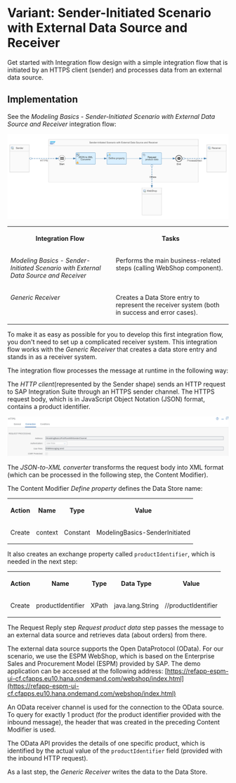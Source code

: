 <!-- loio36a61b5938b241baafef4bad3e81adbf -->

# Variant: Sender-Initiated Scenario with External Data Source and Receiver

Get started with Integration flow design with a simple integration flow that is initiated by an HTTPS client \(sender\) and processes data from an external data source.



<a name="loio36a61b5938b241baafef4bad3e81adbf__section_mrt_xgz_rmb"/>

## Implementation

See the *Modeling Basics - Sender-Initiated Scenario with External Data Source and Receiver* integration flow:

![](images/Learn_the_Basics_Variant_Sender-Initiated_with_External_Source_faac18b.png)


<table>
<tr>
<th valign="top">

Integration Flow



</th>
<th valign="top">

Tasks



</th>
</tr>
<tr>
<td valign="top">

*Modeling Basics - Sender-Initiated Scenario with External Data Source and Receiver*



</td>
<td valign="top">

Performs the main business-related steps \(calling WebShop component\).



</td>
</tr>
<tr>
<td valign="top">

*Generic Receiver*



</td>
<td valign="top">

Creates a Data Store entry to represent the receiver system \(both in success and error cases\).



</td>
</tr>
</table>

To make it as easy as possible for you to develop this first integration flow, you don't need to set up a complicated receiver system. This integration flow works with the *Generic Receiver* that creates a data store entry and stands in as a receiver system.

The integration flow processes the message at runtime in the following way:

The *HTTP client*\(represented by the Sender shape\) sends an HTTP request to SAP Integration Suite through an HTTPS sender channel. The HTTPS request body, which is in JavaScript Object Notation \(JSON\) format, contains a product identifier.

![](images/Variant_Sender-initiated_https_connection_3600fcd.png)

The *JSON-to-XML converter* transforms the request body into XML format \(which can be processed in the following step, the Content Modifier\).

The Content Modifier *Define property* defines the Data Store name:


<table>
<tr>
<th valign="top">

Action



</th>
<th valign="top">

Name



</th>
<th valign="top">

Type



</th>
<th valign="top">

Value



</th>
</tr>
<tr>
<td valign="top">

Create



</td>
<td valign="top">

context



</td>
<td valign="top">

Constant



</td>
<td valign="top">

ModelingBasics-SenderInitiated



</td>
</tr>
</table>

It also creates an exchange property called `productIdentifier`, which is needed in the next step:


<table>
<tr>
<th valign="top">

Action



</th>
<th valign="top">

Name



</th>
<th valign="top">

Type



</th>
<th valign="top">

Data Type



</th>
<th valign="top">

Value



</th>
</tr>
<tr>
<td valign="top">

Create



</td>
<td valign="top">

productIdentifier



</td>
<td valign="top">

XPath



</td>
<td valign="top">

java.lang.String



</td>
<td valign="top">

//productIdentifier



</td>
</tr>
</table>

The Request Reply step *Request product data* step passes the message to an external data source and retrieves data \(about orders\) from there.

The external data source supports the Open DataProtocol \(OData\). For our scenario, we use the ESPM WebShop, which is based on the Enterprise Sales and Procurement Model \(ESPM\) provided by SAP. The demo application can be accessed at the following address: [https://refapp-espm-ui-cf.cfapps.eu10.hana.ondemand.com/webshop/index.html](https://refapp-espm-ui-cf.cfapps.eu10.hana.ondemand.com/webshop/index.html)

An OData receiver channel is used for the connection to the OData source. To query for exactly 1 product \(for the product identifier provided with the inbound message\), the header that was created in the preceding Content Modifier is used.

The OData API provides the details of one specific product, which is identified by the actual value of the `productIdentifier` field \(provided with the inbound HTTP request\).

As a last step, the *Generic Receiver* writes the data to the Data Store.

